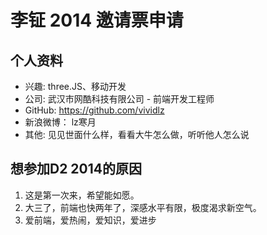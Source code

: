 # 李钲 2014 邀请票申请

## 个人资料

- 兴趣: three.JS、移动开发
- 公司: 武汉市网酷科技有限公司 - 前端开发工程师
- GitHub: https://github.com/vividlz
- 新浪微博： lz寒月
- 其他: 见见世面什么样，看看大牛怎么做，听听他人怎么说

## 想参加D2 2014的原因

 1. 这是第一次来，希望能如愿。
 2. 大三了，前端也快两年了，深感水平有限，极度渴求新空气。
 4. 爱前端，爱热闹，爱知识，爱进步
